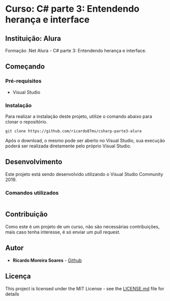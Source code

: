 # Curso: C# parte 3: Entendendo herança e interface

## Instituição: Alura

Formação .Net Alura - C# parte 3: Entendendo herança e interface.

## Começando

### Pré-requisitos

- Visual Studio

### Instalação

Para realizar a instalação deste projeto, utilize o comando abaixo para clonar o repositório.

```
git clone https://github.com/ricardo87ms/csharp-parte3-alura
```

Após o download, o mesmo pode ser aberto no Visual Studio, sua execução poderá ser realizada diretamente pelo próprio Visual Studio.

## Desenvolvimento

Este projeto está sendo desenvolvido utilizando o Visual Studio Community 2019.

### Comandos utilizados

```

```

## Contribuição

Como este é um projeto de um curso, não são necessárias contribuições, mais caso tenha interesse, é só enviar um pull request.

## Autor

- **Ricardo Moreira Soares** - [Github](https://github.com/ricardo87ms)

## Licença

This project is licensed under the MIT License - see the [LICENSE.md](LICENSE.md) file for details
